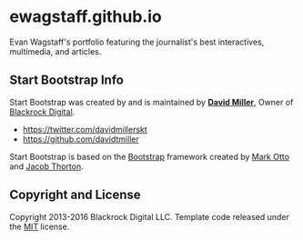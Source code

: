 # ewagstaff.github.io

Evan Wagstaff's portfolio featuring the journalist's best interactives, multimedia, and articles.

## Start Bootstrap Info

Start Bootstrap was created by and is maintained by **[David Miller](http://davidmiller.io/)**, Owner of [Blackrock Digital](http://blackrockdigital.io/).

* https://twitter.com/davidmillerskt
* https://github.com/davidtmiller

Start Bootstrap is based on the [Bootstrap](http://getbootstrap.com/) framework created by [Mark Otto](https://twitter.com/mdo) and [Jacob Thorton](https://twitter.com/fat).

## Copyright and License

Copyright 2013-2016 Blackrock Digital LLC. Template code released under the [MIT](https://github.com/BlackrockDigital/startbootstrap-heroic-features/blob/gh-pages/LICENSE) license.